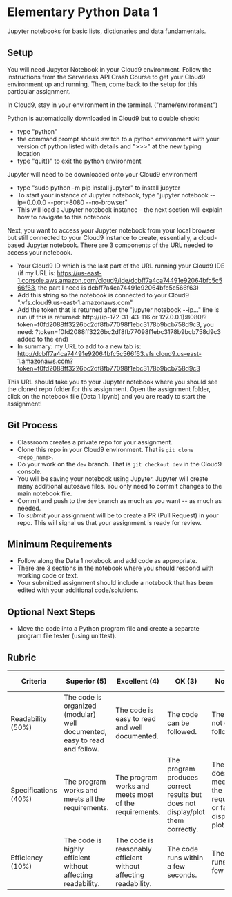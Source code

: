 # Elementary Python Data 1
Jupyter notebooks for basic lists, dictionaries and data fundamentals.

## Setup
You will need Jupyter Notebook in your Cloud9 environment.  Follow the instructions from the Serverless API Crash Course to get your Cloud9 environment up and running.  Then, come back to the setup for this particular assignment. 

In Cloud9, stay in your environment in the terminal.  ("name/environment") 

Python is automatically downloaded in Cloud9 but to double check: 
* type "python" 
* the command prompt should switch to a python environment with your version of python listed with details and ">>>" at the new typing location 
* type "quit()" to exit the python environment 

Jupyter will need to be downloaded onto your Cloud9 environment 
* type "sudo python -m pip install jupyter" to install jupyter 
* To start your instance of Jupyter notebook, type "jupyter notebook --ip=0.0.0.0 --port=8080 --no-browser"
* This will load a Jupyter notebook instance - the next section will explain how to navigate to this notebook 

Next, you want to access your Jupyter notebook from your local browser but still connected to your Cloud9 instance to create, essentially, a cloud-based Jupyter notebook.  There are 3 components of the URL needed to access your notebook. 
* Your Cloud9 ID which is the last part of the URL running your Cloud9 IDE (if my URL is: https://us-east-1.console.aws.amazon.com/cloud9/ide/dcbff7a4ca74491e92064bfc5c566f63, the part I need is dcbff7a4ca74491e92064bfc5c566f63) 
* Add this string so the notebook is connected to your Cloud9 ".vfs.cloud9.us-east-1.amazonaws.com" 
* Add the token that is returned after the "jupyter notebook --ip..." line is run (if this is returned: http://(ip-172-31-43-116 or 127.0.0.1):8080/?token=f0fd2088ff3226bc2df8fb77098f1ebc3178b9bcb758d9c3, you need: ?token=f0fd2088ff3226bc2df8fb77098f1ebc3178b9bcb758d9c3 added to the end) 
* In summary: my URL to add to a new tab is: http://dcbff7a4ca74491e92064bfc5c566f63.vfs.cloud9.us-east-1.amazonaws.com?token=f0fd2088ff3226bc2df8fb77098f1ebc3178b9bcb758d9c3

This URL should take you to your Jupyter notebook where you should see the cloned repo folder for this assignment.  Open the assignment folder, click on the notebook file (Data 1.ipynb) and you are ready to start the assignment! 


## Git Process

 * Classroom creates a private repo for your assignment.
 * Clone this repo in your Cloud9 environment. That is `git clone <repo_name>`.
 * Do your work on the `dev` branch. That is `git checkout dev` in the Cloud9 console.
 * You will be saving your notebook using Jupyter. Jupyter will create many additional autosave files. You only need to commit changes to the main notebook file.
 * Commit and push to the `dev` branch as much as you want -- as much as needed.
 * To _submit_ your assignment will be to create a PR (Pull Request) in your repo. This will signal us that your assignment is ready for review.

## Minimum Requirements

* Follow along the Data 1 notebook and add code as appropriate.
* There are 3 sections in the notebook where you should respond with working code or text.
* Your submitted assignment should include a notebook that has been edited with your additional code/solutions.

## Optional Next Steps

* Move the code into a Python program file and create a separate program file tester (using unittest).

## Rubric

| Criteria | Superior (5) | Excellent (4) | OK (3) | Not OK (2) | Unsatisfactory (1) | Grade/Comments |
| --- | --- | --- | --- | --- | --- | --- |
| Readability (50%) | The code is organized (modular) well documented, easy to read and follow. | The code is easy to read and well documented. | The code can be followed. | The code is not easily followed. | The code is a mess. |  |
| Specifications (40%) | The program works and meets all the requirements. | The program works and meets most of the requirements. | The program produces correct results but does not display/plot them correctly. | The program does not meet most of the requirements or fails to display or plot any. | Program does not work at all. |  |
| Efficiency (10%) | The code is highly efficient without affecting readability. | The code is reasonably efficient without affecting readability. | The code runs within a few seconds. | The code runs within a few minutes. | The code takes over an hour to run (or doesn't run at all). | |
